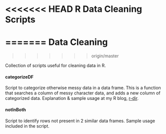 <<<<<<< HEAD
R Data Cleaning Scripts
=======================
=======
Data Cleaning
===============
>>>>>>> origin/master

Collection of scripts useful for cleaning data in R.

#### categorizeDF
Script to categorize otherwise messy data in a data frame. This is a function that searches a column of messy character data, and adds a new column of categorized data. Explanation & sample usage at my R blog, [r-dir](https://r-dir.com/blog/2015/01/quickly-categorize-messy-data.html).

#### notInBoth
Script to identify rows not present in 2 similar data frames. Sample usage included in the script.
